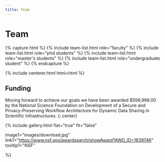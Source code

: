 ```yaml
---
title: Team
---
```


# <i class="fas fa-users"></i>Team

<!-- section break -->

{% capture html %}
{% include team-list.html role="faculty" %}
{% include team-list.html role="phd students" %}
{% include team-list.html role="master's students" %}
{% include team-list.html role="undergraduate student" %}
{% endcapture %}

{% include centerer.html html=html %}

<!-- section break -->

<!-- section break -->

## Funding
Moving forward to achieve our goals we have been awarded $599,998.00 by the National Science Foundation on  Development of a Secure and Privacy-Preserving Workflow Architecture for Dynamic Data Sharing in Scientific Infrastructures.
{:.center}

{%
  include gallery.html
  flat="true"
  fit="false"

  image1="images/download.jpg"
  link1="https://www.nsf.gov/awardsearch/showAward?AWD_ID=1839746"
  tooltip1="NSF"

  
%}
